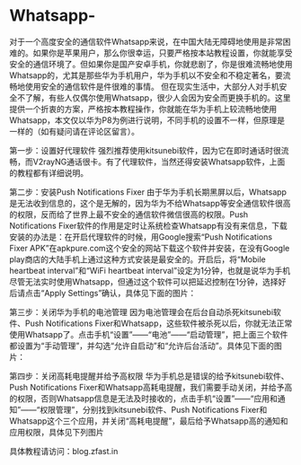 # Whatsapp-
对于一个高度安全的通信软件Whatsapp来说，在中国大陆无障碍地使用是非常困难的。如果你是苹果用户，那么你很幸运，只要严格按本站教程设置，你就能享受安全的通信环境了。但如果你是国产安卓手机，你就悲剧了，你是很难流畅地使用Whatsapp的，尤其是那些华为手机用户，华为手机以不安全和不稳定著名，要流畅地使用安全的通信软件是件很难的事情。 但在现实生活中，大部分人对手机安全不了解，有些人仅偶尔使用Whatsapp，很少人会因为安全而更换手机的。这里提供一个折衷的方案，严格按本教程操作，你就能在华为手机上较流畅地使用Whatsapp，本文仅以华为P8为例进行说明，不同手机的设置不一样，但原理是一样的（如有疑问请在评论区留言）。

第一步：设置好代理软件 强烈推荐使用kitsunebi软件，因为它在即时通话时很流畅，而V2rayNG通话很卡。有了代理软件，当然还得安装Whatsapp软件，上面的教程都有详细说明。 

第二步：安装Push Notifications Fixer 由于华为手机长期黑屏以后，Whatsapp是无法收到信息的，这个是无解的，因为华为不给Whatsapp等安全通信软件很高的权限，反而给了世界上最不安全的通信软件微信很高的权限。Push Notifications Fixer软件的作用是定时让系统检查Whatsapp有没有来信息，下载安装的办法是：在开启代理软件的时候，用Google搜索“Push Notifications Fixer APK”在apkpure.com这个安全的网站下载这个软件并安装，在没有Google play商店的大陆手机上通过这种方式安装是最安全的。开启后，将“Mobile heartbeat interval”和“WiFi heartbeat interval”设定为1分钟，也就是说华为手机尽管无法实时使用Whatsapp，但通过这个软件可以把延迟控制在1分钟，选择好后请点击“Apply Settings”确认，具体见下面的图片：

第三步：关闭华为手机的电池管理 因为电池管理会在后台自动杀死kitsunebi软件、Push Notifications Fixer和Whatsapp，这些软件被杀死以后，你就无法正常使用Whatsapp了。点击手机“设置”——“电池”——“启动管理”，把上面三个软件都设置为“手动管理”，并勾选“允许自启动”和“允许后台活动”。具体见下面的图片：

第四步：关闭高耗电提醒并给予高权限 华为手机总是错误的给予kitsunebi软件、Push Notifications Fixer和Whatsapp高耗电提醒，我们需要手动关闭，并给予高的权限，否则Whatsapp信息是无法及时接收的，点击手机“设置”——“应用和通知”——“权限管理”，分别找到kitsunebi软件、Push Notifications Fixer和Whatsapp这个三个应用，并关闭“高耗电提醒”，最后给予Whatsapp高的通知和应用权限，具体见下列图片 

具体教程请访问：blog.zfast.in
